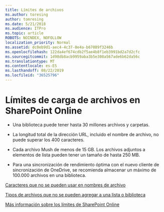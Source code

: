 ```yaml
---
title: Límites de archivos
ms.author: toresing
author: tomresing
ms.date: 5/21/2018
ms.audience: ITPro
ms.topic: article
ROBOTS: NOINDEX, NOFOLLOW
localization_priority: Normal
ms.assetid: dc0eb9d1-aec4-4c37-8e4a-b67089f3246b
ms.openlocfilehash: 122da4ef674cdb2f5ae4b8f1eb3991bd2a7d2cfc
ms.sourcegitcommit: 1d98db8acb9959aba3b5e308a567ade6b62da56c
ms.translationtype: MT
ms.contentlocale: es-ES
ms.lasthandoff: 08/22/2019
ms.locfileid: "36525796"
---
```

# <a name="file-upload-limits-in-sharepoint-online"></a>Límites de carga de archivos en SharePoint Online

- Una biblioteca puede tener hasta 30 millones archivos y carpetas.
    
- La longitud total de la dirección URL, incluido el nombre de archivo, no puede superar los 400 caracteres.
    
- Cada archivo Mush de menos de 15 GB. Los archivos adjuntos a elementos de lista pueden tener un tamaño de hasta 250 MB.
    
- Para una sincronización de rendimiento óptima con el nuevo cliente de sincronización de OneDrive, se recomienda almacenar un máximo de 100.000 archivos en una biblioteca. 
    
[Caracteres que no se pueden usar en nombres de archivo](https://go.microsoft.com/fwlink/?linkid=866430)
  
[Tipos de archivos que no se pueden agregar a una lista o biblioteca](https://go.microsoft.com/fwlink/?linkid=273757)
  
[Más información sobre los límites de SharePoint Online](https://go.microsoft.com/fwlink/?linkid=271273)
  

